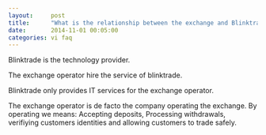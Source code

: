```yaml
---
layout:     post
title:      "What is the relationship between the exchange and Blinktrade? "
date:       2014-11-01 00:05:00
categories: vi faq
---
```


Blinktrade is the technology provider.

The exchange operator hire the service of blinktrade.

Blinktrade only provides IT services for the exchange operator.

The exchange operator is de facto the company operating the exchange. By operating we means: Accepting deposits, Processing withdrawals, verifiying customers identities and allowing customers to trade safely.
